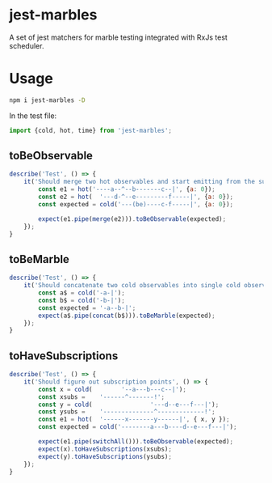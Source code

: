 # jest-marbles

A set of jest matchers for marble testing integrated with RxJs test scheduler.

# Usage

```sh
npm i jest-marbles -D
```

In the test file:

```js
import {cold, hot, time} from 'jest-marbles';
```

## toBeObservable

```js
describe('Test', () => {
    it('Should merge two hot observables and start emitting from the subscription point', () => {
        const e1 = hot('----a--^--b-------c--|', {a: 0});
        const e2 = hot(  '---d-^--e---------f-----|', {a: 0});
        const expected = cold('---(be)----c-f-----|', {a: 0});

        expect(e1.pipe(merge(e2))).toBeObservable(expected);
    });
}
```

## toBeMarble

```js
describe('Test', () => {
    it('Should concatenate two cold observables into single cold observable', () => {
        const a$ = cold('-a-|');
        const b$ = cold('-b-|');
        const expected = '-a--b-|';
        expect(a$.pipe(concat(b$))).toBeMarble(expected);
    });
}
```

## toHaveSubscriptions

```js
describe('Test', () => {
    it('Should figure out subscription points', () => {
        const x = cold(        '--a---b---c--|');
        const xsubs =    '------^-------!';
        const y = cold(                '---d--e---f---|');
        const ysubs =    '--------------^-------------!';
        const e1 = hot(  '------x-------y------|', { x, y });
        const expected = cold('--------a---b----d--e---f---|');

        expect(e1.pipe(switchAll())).toBeObservable(expected);
        expect(x).toHaveSubscriptions(xsubs);
        expect(y).toHaveSubscriptions(ysubs);
    });
}
```


